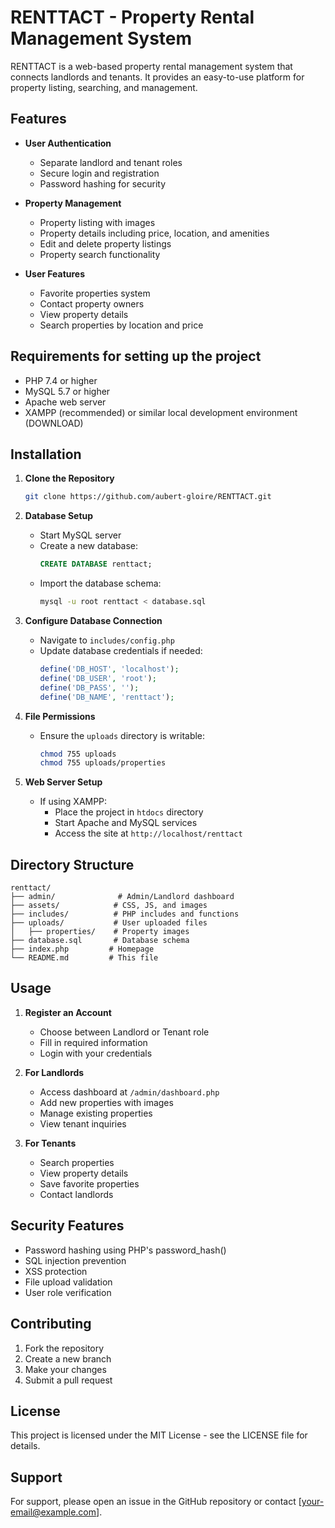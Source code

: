 # RENTTACT - Property Rental Management System

RENTTACT is a web-based property rental management system that connects landlords and tenants. It provides an easy-to-use platform for property listing, searching, and management.

## Features

- **User Authentication**
  - Separate landlord and tenant roles
  - Secure login and registration
  - Password hashing for security

- **Property Management**
  - Property listing with images
  - Property details including price, location, and amenities
  - Edit and delete property listings
  - Property search functionality

- **User Features**
  - Favorite properties system
  - Contact property owners
  - View property details
  - Search properties by location and price

## Requirements for setting up the project

- PHP 7.4 or higher
- MySQL 5.7 or higher
- Apache web server
- XAMPP (recommended) or similar local development environment (DOWNLOAD)

## Installation

1. **Clone the Repository**
   ```bash
   git clone https://github.com/aubert-gloire/RENTTACT.git
   ```

2. **Database Setup**
   - Start MySQL server
   - Create a new database:
     ```sql
     CREATE DATABASE renttact;
     ```
   - Import the database schema:
     ```bash
     mysql -u root renttact < database.sql
     ```

3. **Configure Database Connection**
   - Navigate to `includes/config.php`
   - Update database credentials if needed:
     ```php
     define('DB_HOST', 'localhost');
     define('DB_USER', 'root');
     define('DB_PASS', '');
     define('DB_NAME', 'renttact');
     ```

4. **File Permissions**
   - Ensure the `uploads` directory is writable:
     ```bash
     chmod 755 uploads
     chmod 755 uploads/properties
     ```

5. **Web Server Setup**
   - If using XAMPP:
     - Place the project in `htdocs` directory
     - Start Apache and MySQL services
     - Access the site at `http://localhost/renttact`

## Directory Structure

```
renttact/
├── admin/              # Admin/Landlord dashboard
├── assets/            # CSS, JS, and images
├── includes/          # PHP includes and functions
├── uploads/           # User uploaded files
│   ├── properties/    # Property images
├── database.sql       # Database schema
├── index.php         # Homepage
└── README.md         # This file
```

## Usage

1. **Register an Account**
   - Choose between Landlord or Tenant role
   - Fill in required information
   - Login with your credentials

2. **For Landlords**
   - Access dashboard at `/admin/dashboard.php`
   - Add new properties with images
   - Manage existing properties
   - View tenant inquiries

3. **For Tenants**
   - Search properties
   - View property details
   - Save favorite properties
   - Contact landlords

## Security Features

- Password hashing using PHP's password_hash()
- SQL injection prevention
- XSS protection
- File upload validation
- User role verification

## Contributing

1. Fork the repository
2. Create a new branch
3. Make your changes
4. Submit a pull request

## License

This project is licensed under the MIT License - see the LICENSE file for details.

## Support

For support, please open an issue in the GitHub repository or contact [your-email@example.com].
